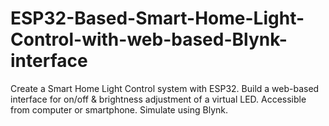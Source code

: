 # ESP32-Based-Smart-Home-Light-Control-with-web-based-Blynk-interface
Create a Smart Home Light Control system with ESP32. Build a web-based interface for on/off &amp; brightness adjustment of a virtual LED. Accessible from computer or smartphone. Simulate using Blynk.
